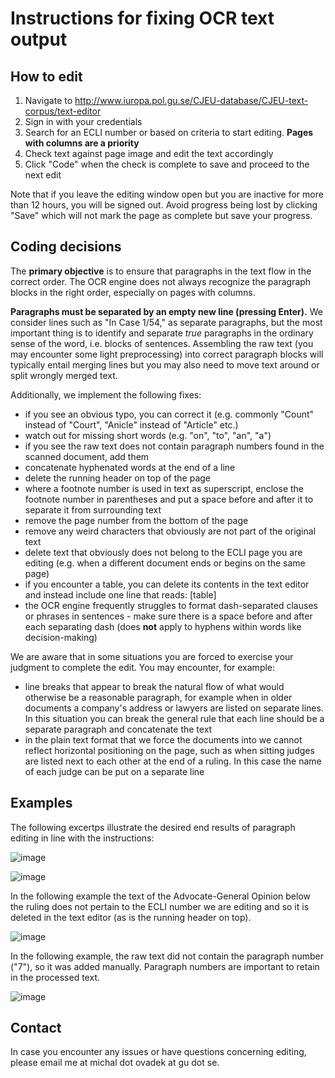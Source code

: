 # Instructions for fixing OCR text output

## How to edit

1. Navigate to http://www.iuropa.pol.gu.se/CJEU-database/CJEU-text-corpus/text-editor
2. Sign in with your credentials
3. Search for an ECLI number or based on criteria to start editing. **Pages with columns are a priority**
4. Check text against page image and edit the text accordingly
5. Click "Code" when the check is complete to save and proceed to the next edit

Note that if you leave the editing window open but you are inactive for more than 12 hours, you will be signed out. Avoid progress being lost by clicking "Save" which will not mark the page as complete but save your progress.

## Coding decisions

The **primary objective** is to ensure that paragraphs in the text flow in the correct order. The OCR engine does not always recognize the paragraph blocks in the right order, especially on pages with columns.

**Paragraphs must be separated by an empty new line (pressing Enter).** We consider lines such as "In Case 1/54," as separate paragraphs, but the most important thing is to identify and separate *true* paragraphs in the ordinary sense of the word, i.e. blocks of sentences. Assembling the raw text (you may encounter some light preprocessing) into correct paragraph blocks will typically entail merging lines but you may also need to move text around or split wrongly merged text.

Additionally, we implement the following fixes:
- if you see an obvious typo, you can correct it (e.g. commonly "Count" instead of "Court", "Anicle" instead of "Article" etc.)
- watch out for missing short words (e.g. "on", "to", "an", "a")
- if you see the raw text does not contain paragraph numbers found in the scanned document, add them
- concatenate hyphenated words at the end of a line
- delete the running header on top of the page
- where a footnote number is used in text as superscript, enclose the footnote number in parentheses and put a space before and after it to separate it from surrounding text
- remove the page number from the bottom of the page
- remove any weird characters that obviously are not part of the original text
- delete text that obviously does not belong to the ECLI page you are editing (e.g. when a different document ends or begins on the same page)
- if you encounter a table, you can delete its contents in the text editor and instead include one line that reads: \[table\]
- the OCR engine frequently struggles to format dash-separated clauses or phrases in sentences - make sure there is a space before and after each separating dash (does __not__ apply to hyphens within words like decision-making)

We are aware that in some situations you are forced to exercise your judgment to complete the edit. You may encounter, for example:
- line breaks that appear to break the natural flow of what would otherwise be a reasonable paragraph, for example when in older documents a company's address or lawyers are listed on separate lines. In this situation you can break the general rule that each line should be a separate paragraph and concatenate the text
- in the plain text format that we force the documents into we cannot reflect horizontal positioning on the page, such as when sitting judges are listed next to each other at the end of a ruling. In this case the name of each judge can be put on a separate line

## Examples

The following excertps illustrate the desired end results of paragraph editing in line with the instructions:

![image](https://user-images.githubusercontent.com/46047818/153920021-2200ce73-cc10-4a14-afa9-72e37991ab92.png)

![image](https://user-images.githubusercontent.com/46047818/156618347-ab55652a-e6c3-4532-8808-56dcb67af066.png)

In the following example the text of the Advocate-General Opinion below the ruling does not pertain to the ECLI number we are editing and so it is deleted in the text editor (as is the running header on top).

![image](https://user-images.githubusercontent.com/46047818/156821351-aefc549b-13d4-4d22-9ea3-140c6fa93045.png)

In the following example, the raw text did not contain the paragraph number ("7"), so it was added manually. Paragraph numbers are important to retain in the processed text.

![image](https://user-images.githubusercontent.com/46047818/156882436-baac4556-a451-44c3-bf4d-cd94a31d447f.png)

## Contact

In case you encounter any issues or have questions concerning editing, please email me at michal dot ovadek at gu dot se.
